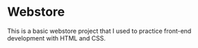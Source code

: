 # Webstore

This is a basic webstore project that I used to practice front-end development with HTML and CSS.
